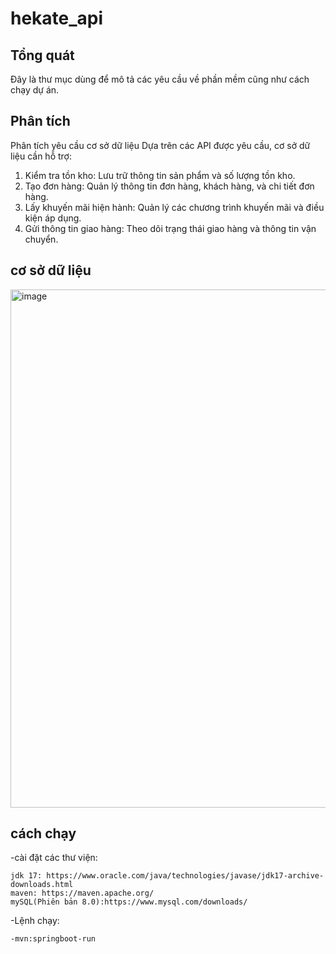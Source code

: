 # hekate_api

## Tổng quát

Đây là thư mục dùng để mô tả các yêu cầu về phần mềm cũng như cách chạy dự án.

## Phân tích

Phân tích yêu cầu cơ sở dữ liệu
Dựa trên các API được yêu cầu, cơ sở dữ liệu cần hỗ trợ:

1. Kiểm tra tồn kho: Lưu trữ thông tin sản phẩm và số lượng tồn kho.
2. Tạo đơn hàng: Quản lý thông tin đơn hàng, khách hàng, và chi tiết đơn hàng.
3. Lấy khuyến mãi hiện hành: Quản lý các chương trình khuyến mãi và điều kiện áp dụng.
4. Gửi thông tin giao hàng: Theo dõi trạng thái giao hàng và thông tin vận chuyển.

## cơ sở dữ liệu

<img width="1299" height="829" alt="image" src="https://github.com/user-attachments/assets/7143f7cd-db79-410a-a111-6fadc1c594eb" />

## cách chạy

-cài đặt các thư viện:

    jdk 17: https://www.oracle.com/java/technologies/javase/jdk17-archive-downloads.html
    maven: https://maven.apache.org/
    mySQL(Phiên bản 8.0):https://www.mysql.com/downloads/

-Lệnh chạy:

    -mvn:springboot-run
